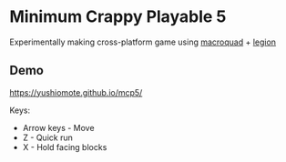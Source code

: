 # Minimum Crappy Playable 5

Experimentally making cross-platform game using
[macroquad](https://github.com/not-fl3/macroquad) + [legion](https://github.com/amethyst/legion)

## Demo

https://yushiomote.github.io/mcp5/

Keys:

- Arrow keys - Move
- Z - Quick run
- X - Hold facing blocks
